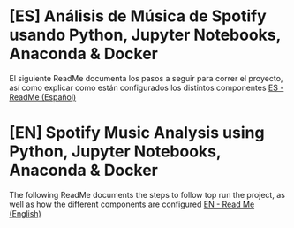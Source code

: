 # [ES] Análisis de Música de Spotify usando Python, Jupyter Notebooks, Anaconda & Docker
El siguiente ReadMe documenta los pasos a seguir para correr el proyecto, así como explicar como están configurados los distintos componentes
[ES - ReadMe (Español)](https://github.com/fseguior/spotify-music-analysis-in-python-docker/blob/main/README-ES.md)

# [EN] Spotify Music Analysis using Python, Jupyter Notebooks, Anaconda & Docker
The following ReadMe documents the steps to follow top run the project, as well as how the different components are configured
[EN - Read Me (English)](https://github.com/fseguior/spotify-music-analysis-in-python-docker/blob/main/README-EN.md)
